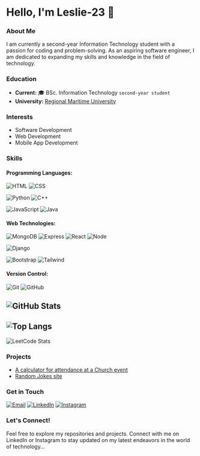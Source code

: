 # Hello, I'm Leslie-23 👋

### About Me
I am currently a second-year Information Technology student with a passion for coding and problem-solving. As an aspiring software engineer, I am dedicated to expanding my skills and knowledge in the field of technology.

### Education
- **Current:** 🎓 BSc. Information Technology `second-year student`  
- **University:** [Regional Maritime University](https://rmu.edu.gh/)

### Interests
- Software Development
- Web Development
- Mobile App Development

### Skills
#### Programming Languages: 
  ![HTML](https://img.shields.io/badge/-HTML5-E34F26?logo=html5&logoColor=white&style=for-the-badge)
  ![CSS](https://img.shields.io/badge/-CSS3-1572B6?logo=css3&logoColor=white&style=for-the-badge)
  
  ![Python](https://img.shields.io/badge/-Python-3776AB?logo=python&logoColor=white&style=for-the-badge)
  ![C++](https://img.shields.io/badge/-C++-00599C?logo=c%2B%2B&logoColor=white&style=for-the-badge)
  
  ![JavaScript](https://img.shields.io/badge/-JavaScript-F7DF1E?logo=javascript&logoColor=black&style=for-the-badge)
  ![Java](https://img.shields.io/badge/-Java-007396?logo=java&logoColor=white&style=for-the-badge)
  
#### Web Technologies:
  ![MongoDB](https://img.shields.io/badge/-MongoDB-47A248?logo=mongodb&logoColor=white&style=for-the-badge)
  ![Express](https://img.shields.io/badge/-Express.js-000000?logo=express&logoColor=white&style=for-the-badge)
  ![React](https://img.shields.io/badge/-React-61DAFB?logo=react&logoColor=black&style=for-the-badge)
  ![Node](https://img.shields.io/badge/-Node.js-339933?logo=node.js&logoColor=white&style=for-the-badge)
  
  ![Django](https://img.shields.io/badge/-Django-092E20?logo=django&logoColor=white&style=for-the-badge)
  
  ![Bootstrap](https://img.shields.io/badge/-Bootstrap-7952B3?logo=bootstrap&logoColor=white&style=for-the-badge)
  ![Tailwind](https://img.shields.io/badge/-Tailwind%20CSS-38B2AC?logo=tailwind-css&logoColor=white&style=for-the-badge)
  
#### Version Control:
  ![Git](https://img.shields.io/badge/-Git-F05032?logo=git&logoColor=white&style=for-the-badge)
  ![GitHub](https://img.shields.io/badge/-GitHub-181717?logo=github&logoColor=white&style=for-the-badge)

![GitHub Stats](https://github-readme-stats.vercel.app/api?username=Leslie-23&show_icons=true&theme=radical)
---
![Top Langs](https://github-readme-stats.vercel.app/api/top-langs/?username=Leslie-23&layout=compact&theme=radical)
---
![LeetCode Stats](https://leetcard.jacoblin.cool/leslieajayi27?theme=dark&font=Montserrat&ext=contest)



### Projects
- [A calculator for attendance at a Church event](https://wci-spintex.netlify.app/)
- [Random Jokes site](https://mordecai-and-rigby-fun2.netlify.app/)

### Get in Touch

[![Email](https://img.shields.io/badge/-Email-D14836?logo=gmail&logoColor=white&style=for-the-badge)](mailto:leslieajayi27@gmail.com)
[![LinkedIn](https://img.shields.io/badge/-LinkedIn-0A66C2?logo=linkedin&logoColor=white&style=for-the-badge)](https://www.linkedin.com/in/leslie-paul-ajayi-45a725279?utm_source=share&utm_campaign=share_via&utm_content=profile&utm_medium=android_app)
[![Instagram](https://img.shields.io/badge/-Instagram-E4405F?logo=instagram&logoColor=white&style=for-the-badge)](https://www.instagram.com/i_am.leslie/)

### Let's Connect!
Feel free to explore my repositories and projects. Connect with me on LinkedIn or Instagram to stay updated on my latest endeavors in the world of technology...
